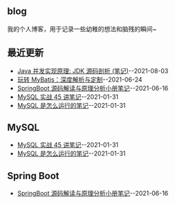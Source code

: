 ## blog
我的个人博客，用于记录一些幼稚的想法和脑残的瞬间~
## 最近更新
- [Java 并发实现原理: JDK 源码剖析 (笔记)](https://github.com/EruDev/blog/issues/5)--2021-08-03
- [玩转 MyBatis：深度解析与定制](https://github.com/EruDev/blog/issues/4)--2021-06-24
- [SpringBoot 源码解读与原理分析小册笔记](https://github.com/EruDev/blog/issues/3)--2021-06-16
- [MySQL 实战 45 讲笔记](https://github.com/EruDev/blog/issues/2)--2021-01-31
- [MySQL 是怎么运行的笔记](https://github.com/EruDev/blog/issues/1)--2021-01-31
## MySQL
- [MySQL 实战 45 讲笔记](https://github.com/EruDev/blog/issues/2)--2021-01-31
- [MySQL 是怎么运行的笔记](https://github.com/EruDev/blog/issues/1)--2021-01-31
## Spring Boot
- [SpringBoot 源码解读与原理分析小册笔记](https://github.com/EruDev/blog/issues/3)--2021-06-16
